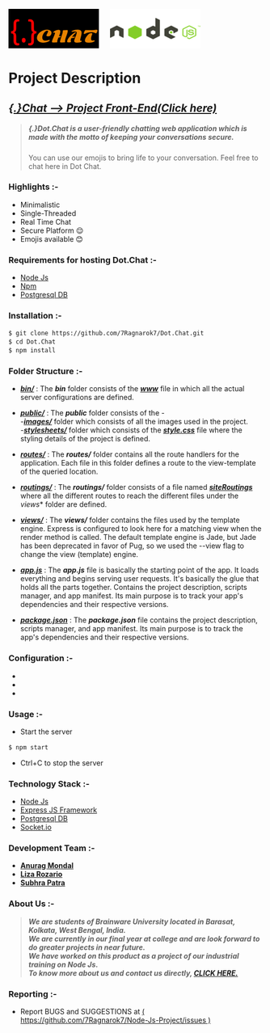 [![DotChat-ico](https://raw.githubusercontent.com/7Ragnarok7/Dot.Chat/master/public/images/logo.png?raw=true)][page] &emsp; [![Node-ico](https://raw.githubusercontent.com/7Ragnarok7/Dot.Chat/master/public/images/node.png?raw=true)][node] 

# Project Description

## [*{.}Chat --> Project Front-End(Click here)*][page]

>##### {.}Dot.Chat is a ***user-friendly*** chatting web application which is made with the motto of keeping your conversations secure.
>You can use our emojis to bring life to your conversation. Feel free to chat here in Dot Chat.

### Highlights :-
- Minimalistic
- Single-Threaded
- Real Time Chat
- Secure Platform :relieved:
- Emojis available :blush: 

### Requirements for hosting Dot.Chat :-  
- [Node Js][node]
- [Npm][npm]
- [Postgresql DB][db]

### Installation :-
```sh
$ git clone https://github.com/7Ragnarok7/Dot.Chat.git
$ cd Dot.Chat
$ npm install
```

### Folder Structure :-
- [***bin/***](bin/) : The ***bin*** folder consists of the [***www***](bin/www) file in which all the actual server configurations are defined.

- [***public/***](public/) : The ***public*** folder consists of the -<br>
  -[***images/***](public/images/) folder which consists of all the images used in the project. <br>
  -[***stylesheets/***](public/stylesheets/) folder which consists of the [***style.css***](stylesheets/style.css) file where the styling details of the project is defined.
  
- [***routes/***](routes/) : The ***routes/*** folder contains all the route handlers for the application. Each file in this folder defines a route to the view-template of the queried location.

- [***routings/***](routings/) : The ***routings/*** folder consists of a file named [***siteRoutings***](routings/siteRoutings.js) where all the different routes to reach the different files under the *views** folder are defined. 

- [***views/***](views/) : The ***views/*** folder contains the files used by the template engine. Express is configured to look here for a matching view when the render method is called. The default template engine is Jade, but Jade has been deprecated in favor of Pug, so we used the --view flag to change the view (template) engine.

- [***app.js***](app.js) : The ***app.js*** file is basically the starting point of the app. It loads everything and begins serving user requests. It's basically the glue that holds all the parts together.
Contains the project description, scripts manager, and app manifest. Its main purpose is to track your app's dependencies and their respective versions.

- [***package.json***](package.json) : The ***package.json*** file contains the project description, scripts manager, and app manifest. Its main purpose is to track the app's dependencies and their respective versions.


### Configuration :-
- 
- 
- 

### Usage :-
- Start the server
```sh
$ npm start
```
- Ctrl+C to stop the server

### Technology Stack :-
- [Node Js][node]
- [Express JS Framework][ex]
- [Postgresql DB][db]
- [Socket.io][sock]

### Development Team :-
- [**Anurag Mondal**][anurag]
- [**Liza Rozario**][liza]
- [**Subhra Patra**][subhra]

### About Us :-
>***We are students of Brainware University located in Barasat, Kolkata, West Bengal, India.   
>We are currently in our final year at college and are look forward to do greater projects in near future.  
>We have worked on this product as a project of our industrial training on Node Js.  
>To know more about us and contact us directly, [**CLICK HERE.**](public/contact.html)***

### Reporting :-
 - Report BUGS and SUGGESTIONS at [( https://github.com/7Ragnarok7/Node-Js-Project/issues )](https://github.com/7Ragnarok7/Node-Js-Project/issues)
 
 
 [//]: # "References below :-"

[node]:<https://nodejs.org/en/>
[ex]:<https://expressjs.com/>
[db]:<https://www.postgresql.org/>
[page]:<public/index.html>
[anurag]:<https://github.com/7Ragnarok7>
[liza]:<https://github.com/BlazinGirl>
[subhra]:<https://github.com/subhrapatra>
[sock]:<https://socket.io/>
[npm]:<https://www.npmjs.com/>
